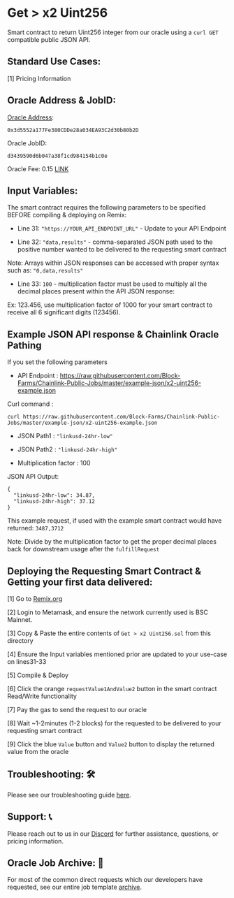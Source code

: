 # Get > x2 Uint256
Smart contract to return Uint256 integer from our oracle using a `curl GET` compatible public JSON API.

## Standard Use Cases:
[1] Pricing Information

## Oracle Address & JobID:
[Oracle Address](https://bscscan.com/address/0x3d5552a177Fe380CDDe28a034EA93C2d30b80b2D): 
```
0x3d5552a177Fe380CDDe28a034EA93C2d30b80b2D
```
Oracle JobID: 
```
d3439590d6b047a38f1cd984154b1c0e
```
Oracle Fee: 0.15 [LINK](https://bscscan.com/token/0x404460c6a5ede2d891e8297795264fde62adbb75)

## Input Variables:
The smart contract requires the following parameters to be specified BEFORE compiling & deploying on Remix:

* Line 31: `"https://YOUR_API_ENDPOINT_URL"` - Update to your API Endpoint

* Line 32: `"data,results"` - comma-separated JSON path used to the positive number wanted to be delivered to the requesting smart contract

Note: Arrays within JSON responses can be accessed with proper syntax such as: `"0,data,results"`

* Line 33: `100` - multiplication factor must be used to multiply all the decimal places present within the API JSON response:

Ex: 123.456, use multiplication factor of 1000 for your smart contract to receive all 6 significant digits (123456).

## Example JSON API response & Chainlink Oracle Pathing
If you set the following parameters

* API Endpoint : https://raw.githubusercontent.com/Block-Farms/Chainlink-Public-Jobs/master/example-json/x2-uint256-example.json

Curl command : 
```
curl https://raw.githubusercontent.com/Block-Farms/Chainlink-Public-Jobs/master/example-json/x2-uint256-example.json
```

* JSON Path1 : `"linkusd-24hr-low"`

* JSON Path2 : `"linkusd-24hr-high"`

* Multiplication factor : 100

JSON API Output:
```
{
  "linkusd-24hr-low": 34.87,
  "linkusd-24hr-high": 37.12
}
```
This example request, if used with the example smart contract would have returned: `3487,3712`

Note: Divide by the multiplication factor to get the proper decimal places back for downstream usage after the `fulfillRequest`

## Deploying the Requesting Smart Contract & Getting your first data delivered:
[1] Go to [Remix.org](https://remix.ethereum.org/)

[2] Login to Metamask, and ensure the network currently used is BSC Mainnet.

[3] Copy & Paste the entire contents of `Get > x2 Uint256.sol` from this directory

[4] Ensure the Input variables mentioned prior are updated to your use-case on lines31-33

[5] Compile & Deploy

[6] Click the orange `requestValue1AndValue2` button in the smart contract Read/Write functionality

[7] Pay the gas to send the request to our oracle

[8] Wait ~1-2minutes (1-2 blocks) for the requested to be delivered to your requesting smart contract

[9] Click the blue `Value` button and `Value2` button to display the returned value from the oracle

## Troubleshooting: :hammer_and_wrench:
Please see our troubleshooting guide [here](https://github.com/Block-Farms/Chainlink-Public-Jobs/blob/master/README.md#troubleshooting).

## Support: :telephone_receiver:
Please reach out to us in our [Discord](https://discord.gg/PgxRVrDUm7) for further assistance, questions, or pricing information.

## Oracle Job Archive: :scroll:
For most of the common direct requests which our developers have requested, see our entire job template [archive](https://github.com/Block-Farms/Chainlink-Job-Spec-Template-Smart-Contract-Archive/tree/main/2_Direct_Request).
